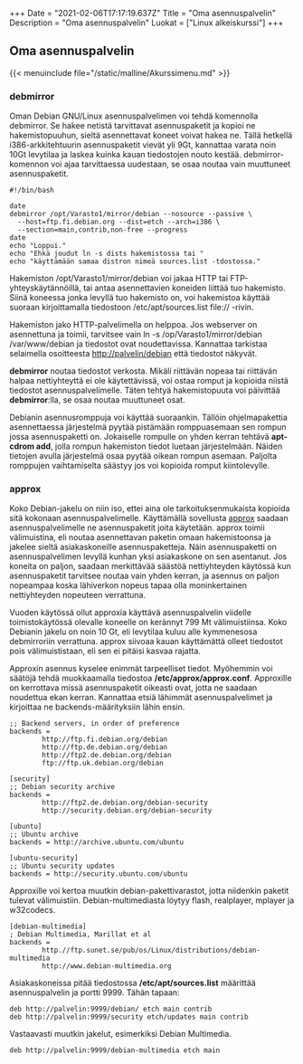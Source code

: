 +++
Date = "2021-02-06T17:17:19.637Z"
Title = "Oma asennuspalvelin"
Description = "Oma asennuspalvelin"
Luokat = ["Linux alkeiskurssi"]
+++

Oma asennuspalvelin
-------------------

{{< menuinclude file="/static/malline/Akurssimenu.md" >}}

### debmirror

Oman Debian GNU/Linux asennuspalvelimen voi tehdä komennolla debmirror.
Se hakee netistä tarvittavat asennuspaketit ja kopioi ne
hakemistopuuhun, sieltä asennettavat koneet voivat hakea ne. Tällä
hetkellä i386-arkkitehtuurin asennuspaketit vievät yli 9Gt, kannattaa
varata noin 10Gt levytilaa ja laskea kuinka kauan tiedostojen nouto
kestää. debmirror-komennon voi ajaa tarvittaessa uudestaan, se osaa
noutaa vain muuttuneet asennuspaketit.

```
#!/bin/bash

date
debmirror /opt/Varasto1/mirror/debian --nosource --passive \
  --host=ftp.fi.debian.org --dist=etch --arch=i386 \
  --section=main,contrib,non-free --progress
date
echo "Loppui."
echo "Ehkä joudut ln -s dists hakemistossa tai "
echo "käyttämään samaa distron nimeä sources.list -tdostossa."
```

Hakemiston /opt/Varasto1/mirror/debian voi jakaa HTTP tai
FTP-yhteyskäytännöillä, tai antaa asennettavien koneiden liittää tuo
hakemisto. Siinä koneessa jonka levyllä tuo hakemisto on, voi hakemistoa
käyttää suoraan kirjoittamalla tiedostoon /etc/apt/sources.list
file:// -rivin.

Hakemiston jako HTTP-palvelimella on helppoa. Jos webserver on
asennettuna ja toimii, tarvitsee vain ln -s /op/Varasto1/mirror/debian
/var/www/debian ja tiedostot ovat noudettavissa. Kannattaa tarkistaa
selaimella osoitteesta <http://palvelin/debian> että tiedostot näkyvät.

**debmirror** noutaa tiedostot verkosta. Mikäli riittävän nopeaa tai
riittävän halpaa nettiyhteyttä ei ole käytettävissä, voi ostaa romput ja
kopioida niistä tiedostot asennuspalvelimelle. Täten tehtyä
hakemistopuuta voi päivittää **debmirror**:lla, se osaa noutaa
muuttuneet osat.

Debianin asennusromppuja voi käyttää suoraankin. Tällöin ohjelmapakettia
asennettaessa järjestelmä pyytää pistämään romppuasemaan sen rompun
jossa asennuspaketti on. Jokaiselle rompulle on yhden kerran tehtävä
**apt-cdrom add**, jolla rompun hakemiston tiedot luetaan järjestelmään.
Näiden tietojen avulla järjestelmä osaa pyytää oikean rompun asemaan.
Paljolta romppujen vaihtamiselta säästyy jos voi kopioida romput
kiintolevylle.

### approx

Koko Debian-jakelu on niin iso, ettei aina ole tarkoituksenmukaista
kopioida sitä kokonaan asennuspalvelimelle. Käyttämällä sovellusta
[approx](http://packages.debian.org/lenny/approx) saadaan
asennuspalvelimelle ne asennuspaketit joita käytetään. approx toimii
välimuistina, eli noutaa asennettavan paketin omaan hakemistoonsa ja
jakelee sieltä asiakaskoneille asennuspaketteja. Näin asennuspaketti on
asennuspalvelimen levyllä kunhan yksi asiakaskone on sen asentanut. Jos
koneita on paljon, saadaan merkittävää säästöä nettiyhteyden käytössä
kun asennuspaketit tarvitsee noutaa vain yhden kerran, ja asennus on
paljon nopeampaa koska lähiverkon nopeus tapaa olla moninkertainen
nettiyhteyden nopeuteen verrattuna.

Vuoden käytössä ollut approxia käyttävä asennuspalvelin viidelle
toimistokäytössä olevalle koneelle on kerännyt 799 Mt välimuistiinsa.
Koko Debianin jakelu on noin 10 Gt, eli levytilaa kuluu alle kymmenesosa
debmirroriin verrattuna. approx siivoaa kauan käyttämättä olleet
tiedostot pois välimuististaan, eli sen ei pitäisi kasvaa rajatta.

Approxin asennus kyselee enimmät tarpeelliset tiedot. Myöhemmin voi
säätöjä tehdä muokkaamalla tiedostoa **/etc/approx/approx.conf**.
Approxille on kerrottava missä asennuspaketit oikeasti ovat, jotta ne
saadaan noudettua ekan kerran. Kannattaa etsiä lähimmät
asennuspalvelimet ja kirjoittaa ne backends-määrityksiin lähin ensin.

```
;; Backend servers, in order of preference
backends =
        http://ftp.fi.debian.org/debian
        http://ftp.de.debian.org/debian
        http://ftp2.de.debian.org/debian
        ftp://ftp.uk.debian.org/debian

[security]
;; Debian security archive
backends =
        http://ftp2.de.debian.org/debian-security
        http://security.debian.org/debian-security

[ubuntu]
;; Ubuntu archive
backends = http://archive.ubuntu.com/ubuntu

[ubuntu-security]
;; Ubuntu security updates
backends = http://security.ubuntu.com/ubuntu
```

Approxille voi kertoa muutkin debian-pakettivarastot, jotta niidenkin
paketit tulevat välimuistiin. Debian-multimediasta löytyy flash,
realplayer, mplayer ja w32codecs.

```
[debian-multimedia]
; Debian Multimedia, Marillat et al
backends =
        http.//ftp.sunet.se/pub/os/Linux/distributions/debian-multimedia
        http://www.debian-multimedia.org
```

Asiakaskoneissa pitää tiedostossa **/etc/apt/sources.list** määrittää
asennuspalvelin ja portti 9999. Tähän tapaan:

```
deb http://palvelin:9999/debian/ etch main contrib
deb http://palvelin:9999/security etch/updates main contrib
```

Vastaavasti
muutkin jakelut, esimerkiksi Debian Multimedia.

```
deb http://palvelin:9999/debian-multimedia etch main
```
